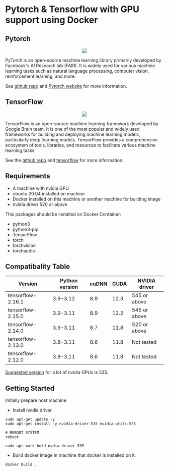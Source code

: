 # Pytorch & Tensorflow with GPU support using Docker

## Pytorch

<div align="center">
  <img src="https://miro.medium.com/v2/resize:fit:1200/1*4br4WmxNo0jkcsY796jGDQ.jpeg">
</div>


PyTorch is an open-source machine learning library primarily developed by Facebook's AI Research lab (FAIR). It is widely used for various machine learning tasks such as natural language processing, computer vision, reinforcement learning, and more.

See [github repo](https://github.com/pytorch/pytorch) and [Pytorch website](https://pytorch.org/) for more information.

## TensorFlow

<div align="center">
  <img src="https://www.tensorflow.org/images/tf_logo_social.png">
</div>


TensorFlow is an open-source machine learning framework developed by Google Brain team. It is one of the most popular and widely used frameworks for building and deploying machine learning models, particularly deep learning models. TensorFlow provides a comprehensive ecosystem of tools, libraries, and resources to facilitate various machine learning tasks.

See the [github repo](https://github.com/tensorflow/tensorflow) and [tensorflow](https://www.tensorflow.org/) for more information.


## Requirements

* A machine with nvidia GPU 
* ubuntu 20.04 installed on machine 
* Docker installed on this machine or another machine for building image
* nvidia driver 520 or above

This packages should be installed on Docker Container:

* python3
* python3-pip
* TensorFlow
* torch
* torchvision
* torchaudio

## Compatibality Table

| Version          | Python version | cuDNN | CUDA | NVIDIA driver |
|------------------|----------------|-------|------|---------------|
| tensorflow-2.16.1| 3.9-3.12       | 8.9   | 12.3 | 545 or above  |
| tensorflow-2.15.0| 3.9-3.11       | 8.9   | 12.2 | 545 or above  |
| tensorflow-2.14.0| 3.9-3.11       | 8.7   | 11.8 | 520 or above  |
| tensorflow-2.13.0| 3.8-3.11       | 8.6   | 11.8 | Not tested    |
| tensorflow-2.12.0| 3.8-3.11       | 8.6   | 11.8 | Not tested    |

[Suggested version](https://www.nvidia.com/download/index.aspx?lang=en-us) for a lot of nvidia GPUs is 535.


## Getting Started 

Initially prepare host machine

* Install nvidia driver 

```
sudo apt-get update -y
sudo apt-get install -y nvidia-driver-535 nvidia-utils-535

# REBOOT SYSTEM
reboot

sudo apt-mark hold nvdia-driver-535 

```
* Build docker image in machine that docker is installed on it.

```
docker build .

```
